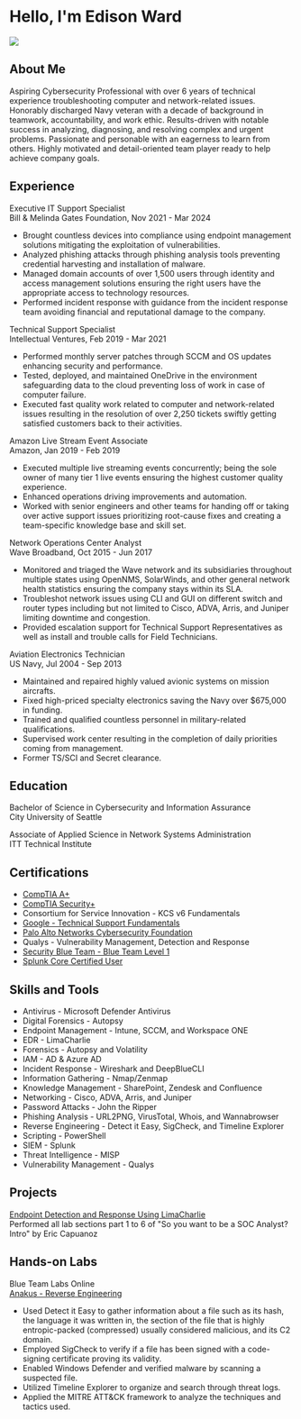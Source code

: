 # Hello, I'm Edison Ward
<a href="https://www.linkedin.com/in/edisonward/"><img src="https://img.shields.io/badge/-LinkedIn-0072b1?&style=for-the-badge&logo=linkedin&logoColor=white" /></a>

## About Me
Aspiring Cybersecurity Professional with over 6 years of technical experience troubleshooting computer and network-related issues. Honorably discharged Navy veteran with a decade of background in teamwork, accountability, and work ethic. Results-driven with notable success in analyzing, diagnosing, and resolving complex and urgent problems. Passionate and personable with an eagerness to learn from others. Highly motivated and detail-oriented team player ready to help achieve company goals.

## Experience

Executive IT Support Specialist
<br> Bill & Melinda Gates Foundation, Nov 2021 - Mar 2024

- Brought countless devices into compliance using endpoint management solutions mitigating the exploitation of vulnerabilities. 
-	Analyzed phishing attacks through phishing analysis tools preventing credential harvesting and installation of malware. 
-	Managed domain accounts of over 1,500 users through identity and access management solutions ensuring the right users have the appropriate access to technology resources. 
-	Performed incident response with guidance from the incident response team avoiding financial and reputational damage to the company. 

Technical Support Specialist
<br> Intellectual Ventures, Feb 2019 - Mar 2021

-	Performed monthly server patches through SCCM and OS updates enhancing security and performance. 
-	Tested, deployed, and maintained OneDrive in the environment safeguarding data to the cloud preventing loss of work in case of computer failure.
-	Executed fast quality work related to computer and network-related issues resulting in the resolution of over 2,250 tickets swiftly getting satisfied customers back to their activities. 

Amazon Live Stream Event Associate
<br> Amazon, Jan 2019 - Feb 2019

-	Executed multiple live streaming events concurrently; being the sole owner of many tier 1 live events ensuring the highest customer quality experience.
-	Enhanced operations driving improvements and automation.
-	Worked with senior engineers and other teams for handing off or taking over active support issues prioritizing root-cause fixes and creating a team-specific knowledge base and skill set.

Network Operations Center Analyst
<br> Wave Broadband, Oct 2015 - Jun 2017

-	Monitored and triaged the Wave network and its subsidiaries throughout multiple states using OpenNMS, SolarWinds, and other general network health statistics ensuring the company stays within its SLA.
-	Troubleshot network issues using CLI and GUI on different switch and router types including but not limited to Cisco, ADVA, Arris, and Juniper limiting downtime and congestion.
-	Provided escalation support for Technical Support Representatives as well as install and trouble calls for Field Technicians.

Aviation Electronics Technician
<br> US Navy, Jul 2004 - Sep 2013

- Maintained and repaired highly valued avionic systems on mission aircrafts.
- Fixed high-priced specialty electronics saving the Navy over $675,000 in funding.
- Trained and qualified countless personnel in military-related qualifications.
- Supervised work center resulting in the completion of daily priorities coming from management.
- Former TS/SCI and Secret clearance.

## Education

Bachelor of Science in Cybersecurity and Information Assurance
<br>City University of Seattle

Associate of Applied Science in Network Systems Administration
<br>ITT Technical Institute

## Certifications

- <a href="https://www.credly.com/badges/f61f9bc7-b044-4be5-ab73-b5c304597854/public_url">CompTIA A+</a>
- <a href="https://www.credly.com/badges/cff68502-f364-493f-b028-9cc492076d05/public_url">CompTIA Security+</a>
- Consortium for Service Innovation - KCS v6 Fundamentals
- <a href="https://www.coursera.org/account/accomplishments/verify/53XN438CZMC5">Google - Technical Support Fundamentals</a>
- <a href="https://www.coursera.org/account/accomplishments/verify/RH4P8BV7F2WX">Palo Alto Networks Cybersecurity Foundation</a>
- Qualys - Vulnerability Management, Detection and Response
- <a href="https://www.credly.com/badges/f85d4be6-6aff-4abc-abf5-294f9105fa9a/public_url">Security Blue Team - Blue Team Level 1</a>
- <a href="https://www.credly.com/badges/30787a57-9ccc-4255-a608-e6f2fd96cd71/public_url">Splunk Core Certified User</a>

## Skills and Tools

- Antivirus - Microsoft Defender Antivirus
- Digital Forensics - Autopsy
- Endpoint Management - Intune, SCCM, and Workspace ONE
- EDR - LimaCharlie
- Forensics - Autopsy and Volatility
- IAM - AD & Azure AD
- Incident Response - Wireshark and DeepBlueCLI
- Information Gathering - Nmap/Zenmap
- Knowledge Management - SharePoint, Zendesk and Confluence
- Networking - Cisco, ADVA, Arris, and Juniper
- Password Attacks - John the Ripper
- Phishing Analysis - URL2PNG, VirusTotal, Whois, and Wannabrowser
- Reverse Engineering - Detect it Easy, SigCheck, and Timeline Explorer
- Scripting - PowerShell
- SIEM - Splunk
- Threat Intelligence - MISP
- Vulnerability Management - Qualys

## Projects

<a href="https://blog.ecapuano.com/p/so-you-want-to-be-a-soc-analyst-intro?utm_source=direct&utm_campaign=post&utm_medium=web&triedRedirect=true">Endpoint Detection and Response Using LimaCharlie</a>
<br>Performed all lab sections part 1 to 6 of "So you want to be a SOC Analyst? Intro" by Eric Capuanoz

## Hands-on Labs

Blue Team Labs Online
<br><a href="https://blueteamlabs.online/achievement/share/75272/203">Anakus - Reverse Engineering</a>
- Used Detect it Easy to gather information about a file such as its hash, the language it was written in, the section of the file that is highly entropic-packed (compressed) usually considered malicious, and its C2 domain.
- Employed SigCheck to verify if a file has been signed with a code-signing certificate proving its validity.
- Enabled Windows Defender and verified malware by scanning a suspected file.
- Utilized Timeline Explorer to organize and search through threat logs.
- Applied the MITRE ATT&CK framework to analyze the techniques and tactics used. 
